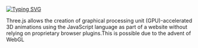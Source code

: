 <a href="https://git.io/typing-svg"><img src="https://readme-typing-svg.demolab.com?font=Fira+Code&weight=600&size=30&duration=2500&pause=1000&color=BDF7B9&center=true&vCenter=true&width=435&lines=A+object+using+Three.js" alt="Typing SVG" /></a>


<p>Three.js allows the creation of graphical processing unit (GPU)-accelerated 3D animations using the JavaScript language as part of a website without relying on proprietary browser plugins.This is possible due to the advent of WebGL</p>
